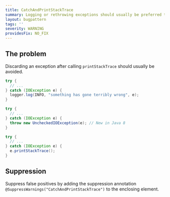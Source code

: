 ```yaml
---
title: CatchAndPrintStackTrace
summary: Logging or rethrowing exceptions should usually be preferred to catching and calling printStackTrace
layout: bugpattern
tags: ''
severity: WARNING
providesFix: NO_FIX
---
```


<!--
*** AUTO-GENERATED, DO NOT MODIFY ***
To make changes, edit the @BugPattern annotation or the explanation in docs/bugpattern.
-->

## The problem
Discarding an exception after calling `printStackTrace` should usually be
avoided.


```java {.good}
try {
  // ...
} catch (IOException e) {
  logger.log(INFO, "something has gone terribly wrong", e);
}
```

```java {.good}
try {
  // ...
} catch (IOException e) {
  throw new UncheckedIOException(e); // New in Java 8
}
```

```java {.bad}
try {
  // ...
} catch (IOException e) {
  e.printStackTrace();
}
```

## Suppression
Suppress false positives by adding the suppression annotation `@SuppressWarnings("CatchAndPrintStackTrace")` to the enclosing element.
